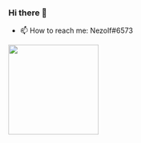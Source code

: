 ### Hi there 👋

- 📫 How to reach me: Nezolf#6573

<img height="180em" src="https://github-readme-stats.vercel.app/api?username=Nezolf&show_icons=true&hide_border=true&&count_private=true&include_all_commits=true" />

<!--
**Nezolf/Nezolf** is a ✨ _special_ ✨ repository because its `README.md` (this file) appears on your GitHub profile.

Here are some ideas to get you started:

- 🔭 I’m currently working on ...
- 🌱 I’m currently learning ...
- 👯 I’m looking to collaborate on ...
- 🤔 I’m looking for help with ...
- 💬 Ask me about ...

- 😄 Pronouns: ...
- ⚡ Fun fact: ...
-->
